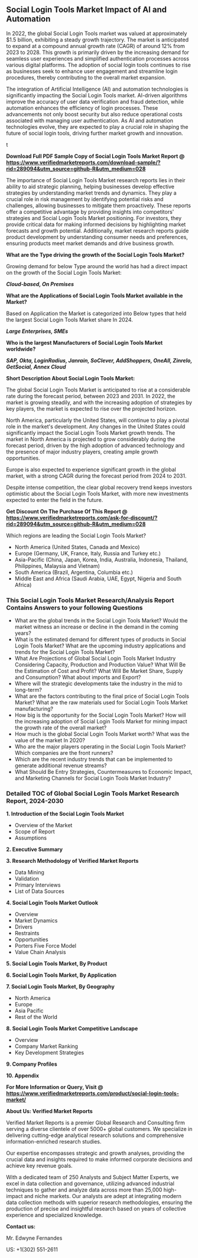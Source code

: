 <h2>Social Login Tools Market Impact of AI and Automation</h2><p>In 2022, the global Social Login Tools market was valued at approximately $1.5 billion, exhibiting a steady growth trajectory. The market is anticipated to expand at a compound annual growth rate (CAGR) of around 12% from 2023 to 2028. This growth is primarily driven by the increasing demand for seamless user experiences and simplified authentication processes across various digital platforms. The adoption of social login tools continues to rise as businesses seek to enhance user engagement and streamline login procedures, thereby contributing to the overall market expansion.</p><p>The integration of Artificial Intelligence (AI) and automation technologies is significantly impacting the Social Login Tools market. AI-driven algorithms improve the accuracy of user data verification and fraud detection, while automation enhances the efficiency of login processes. These advancements not only boost security but also reduce operational costs associated with managing user authentication. As AI and automation technologies evolve, they are expected to play a crucial role in shaping the future of social login tools, driving further market growth and innovation.</p>t</p><p id="" class=""><strong>Download Full PDF Sample Copy of Social Login Tools Market Report @ <a href="https://www.verifiedmarketreports.com/download-sample/?rid=289094&utm_source=github-R&utm_medium=028" target="_blank">https://www.verifiedmarketreports.com/download-sample/?rid=289094&utm_source=github-R&utm_medium=028</a></strong></p><p>The importance of&nbsp;Social Login Tools Market research reports lies in their ability to aid strategic planning, helping businesses develop effective strategies by understanding market trends and dynamics. They play a crucial role in risk management by identifying potential risks and challenges, allowing businesses to mitigate them proactively. These reports offer a competitive advantage by providing insights into competitors' strategies and Social Login Tools Market positioning. For investors, they provide critical data for making informed decisions by highlighting market forecasts and growth potential. Additionally, market research reports guide product development by understanding consumer needs and preferences, ensuring products meet market demands and drive business growth.</p><p><strong>What are the&nbsp;Type driving the growth of the Social Login Tools Market?</strong></p><p id="" class="">Growing demand for below Type around the world has had a direct impact on the growth of the Social Login Tools Market:</p><em><strong>Cloud-based, On Premises</strong></em></p><strong>What are the&nbsp;Applications&nbsp;of Social Login Tools Market available in the Market?</strong></p><p id="" class="">Based on Application the Market is categorized into Below types that held the largest Social Login Tools Market share In 2024.</p><em><strong>Large Enterprises, SMEs</strong></em></p><strong>Who is the largest Manufacturers of Social Login Tools Market worldwide?</strong></p><p><em><strong>SAP, Okta, LoginRadius, Janrain, SoClever, AddShoppers, OneAll, Zinrelo, GetSocial, Annex Cloud</strong></em></p><p id="" class=""><strong>Short Description About Social Login Tools Market:</strong></p><p>The global Social Login Tools Market is anticipated to rise at a considerable rate during the forecast period, between 2023 and 2031. In 2022, the market is growing steadily, and with the increasing adoption of strategies by key players, the market is expected to rise over the projected horizon.</p><p>North America, particularly the United States, will continue to play a pivotal role in the market's development. Any changes in the United States could significantly impact the Social Login Tools Market growth trends. The market in North America is projected to grow considerably during the forecast period, driven by the high adoption of advanced technology and the presence of major industry players, creating ample growth opportunities.</p><p>Europe is also expected to experience significant growth in the global market, with a strong CAGR during the forecast period from 2024 to 2031.</p><p>Despite intense competition, the clear global recovery trend keeps investors optimistic about the Social Login Tools Market, with more new investments expected to enter the field in the future.</p><p id="" class=""><strong>Get Discount On The Purchase Of This Report @ <a href="https://www.verifiedmarketreports.com/ask-for-discount/?rid=289094&utm_source=github-R&utm_medium=028" target="_blank">https://www.verifiedmarketreports.com/ask-for-discount/?rid=289094&utm_source=github-R&utm_medium=028</a></strong></p>Which regions are leading the Social Login Tools Market?</p><ul><li>North America (United States, Canada and Mexico)</li><li>Europe (Germany, UK, France, Italy, Russia and Turkey etc.)</li><li>Asia-Pacific (China, Japan, Korea, India, Australia, Indonesia, Thailand, Philippines, Malaysia and Vietnam)</li><li>South America (Brazil, Argentina, Columbia etc.)</li><li>Middle East and Africa (Saudi Arabia, UAE, Egypt, Nigeria and South Africa)</li></ul><h3 id="" class="">This Social Login Tools Market Research/Analysis Report Contains Answers to your following Questions</h3><ul><li>What are the global trends in the Social Login Tools Market? Would the market witness an increase or decline in the demand in the coming years?</li><li>What is the estimated demand for different types of products in Social Login Tools Market? What are the upcoming industry applications and trends for the Social Login Tools Market?</li><li>What Are Projections of Global Social Login Tools Market Industry Considering Capacity, Production and Production Value? What Will Be the Estimation of Cost and Profit? What Will Be Market Share, Supply and Consumption? What about imports and Export?</li><li>Where will the strategic developments take the industry in the mid to long-term?</li><li>What are the factors contributing to the final price of Social Login Tools Market? What are the raw materials used for Social Login Tools Market manufacturing?</li><li>How big is the opportunity for the Social Login Tools Market? How will the increasing adoption of Social Login Tools Market for mining impact the growth rate of the overall market?</li><li>How much is the global Social Login Tools Market worth? What was the value of the market In 2020?</li><li>Who are the major players operating in the Social Login Tools Market? Which companies are the front runners?</li><li>Which are the recent industry trends that can be implemented to generate additional revenue streams?</li><li>What Should Be Entry Strategies, Countermeasures to Economic Impact, and Marketing Channels for Social Login Tools Market Industry?</li></ul><h3 id="" class="">Detailed TOC of Global Social Login Tools Market Research Report, 2024-2030</h3><p id="" class=""><strong>1. Introduction of the Social Login Tools Market</strong></p><ul><li>Overview of the Market</li><li>Scope of Report</li><li>Assumptions</li></ul><p id="" class=""><strong>2. Executive Summary</strong></p><p id="" class=""><strong>3. Research Methodology of Verified Market Reports</strong></p><ul><li>Data Mining</li><li>Validation</li><li>Primary Interviews</li><li>List of Data Sources</li></ul><p id="" class=""><strong>4. Social Login Tools Market Outlook</strong></p><ul><li>Overview</li><li>Market Dynamics</li><li>Drivers</li><li>Restraints</li><li>Opportunities</li><li>Porters Five Force Model</li><li>Value Chain Analysis</li></ul><p id="" class=""><strong>5. Social Login Tools Market, By Product</strong></p><p id="" class=""><strong>6. Social Login Tools Market, By Application</strong></p><p id="" class=""><strong>7. Social Login Tools Market, By Geography</strong></p><ul><li>North America</li><li>Europe</li><li>Asia Pacific</li><li>Rest of the World</li></ul><p id="" class=""><strong>8. Social Login Tools Market Competitive Landscape</strong></p><ul><li>Overview</li><li>Company Market Ranking</li><li>Key Development Strategies</li></ul><p id="" class=""><strong>9. Company Profiles</strong></p><p id="" class=""><strong>10. Appendix</strong></p><p id="" class=""><strong>For More Information or Query, Visit @ <a href="https://www.verifiedmarketreports.com/product/social-login-tools-market/" target="_blank">https://www.verifiedmarketreports.com/product/social-login-tools-market/</a></strong></p><p id="" class=""><strong>About Us: Verified Market Reports</strong></p><p id="" class="">Verified Market Reports is a premier Global Research and Consulting firm serving a diverse clientele of over 5000+ global customers. We specialize in delivering cutting-edge analytical research solutions and comprehensive information-enriched research studies.</p><p id="" class="">Our expertise encompasses strategic and growth analyses, providing the crucial data and insights required to make informed corporate decisions and achieve key revenue goals.</p><p id="" class="">With a dedicated team of 250 Analysts and Subject Matter Experts, we excel in data collection and governance, utilizing advanced industrial techniques to gather and analyze data across more than 25,000 high-impact and niche markets. Our analysts are adept at integrating modern data collection methods with superior research methodologies, ensuring the production of precise and insightful research based on years of collective experience and specialized knowledge.</p><p id="" class=""><strong>Contact us:</strong></p><p id="" class="">Mr. Edwyne Fernandes</p><p id="" class="">US: +1(302) 551-2611</p>
